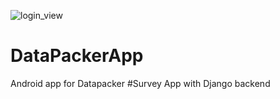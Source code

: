 ![login_view](https://user-images.githubusercontent.com/33988342/152972588-d774cf9c-8388-4176-ace6-be391558d466.png)
# DataPackerApp
 Android app for Datapacker
#Survey App with Django backend
